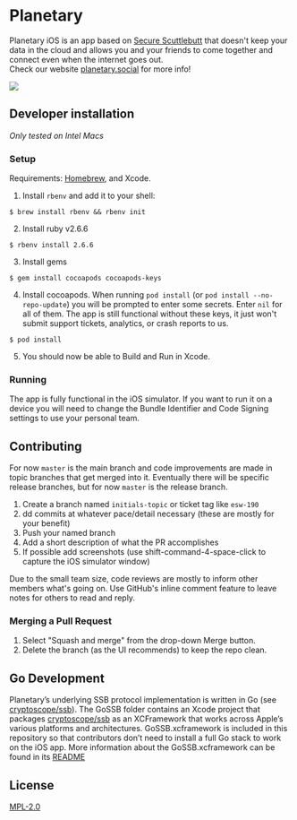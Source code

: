 # Planetary

Planetary iOS is an app based on [Secure Scuttlebutt](https://scuttlebutt.nz/) that doesn't keep your data in the cloud and allows you and your friends to come together and connect even when the internet goes out.  
Check our website [planetary.social](https://planetary.social/) for more info!

![](https://github.com/planetary-social/planetary-ios/workflows/CI/badge.svg)

## Developer installation

_Only tested on Intel Macs_

### Setup

Requirements: [Homebrew](https://brew.sh/), and Xcode.

1. Install `rbenv` and add it to your shell: 

```
$ brew install rbenv && rbenv init
```

2. Install ruby v2.6.6

```
$ rbenv install 2.6.6
```

3. Install gems

```
$ gem install cocoapods cocoapods-keys
```

4. Install cocoapods. When running `pod install` (or `pod install --no-repo-update`) you will be prompted to enter some secrets. Enter `nil` for all of them. The app is still functional without these keys, it just won't submit support tickets, analytics, or crash reports to us.

```
$ pod install
```

5. You should now be able to Build and Run in Xcode.

### Running

The app is fully functional in the iOS simulator. If you want to run it on a device you will need to change the Bundle Identifier and Code Signing settings to use your personal team.

## Contributing

For now `master` is the main branch and code improvements are made in topic branches that get merged into it. Eventually there will be specific release branches, but for now `master` is the release branch.

1. Create a branch named `initials-topic` or ticket tag like `esw-190`
2. dd commits at whatever pace/detail necessary (these are mostly for your benefit)
3. Push your named branch
4. Add a short description of what the PR accomplishes
5. If possible add screenshots (use shift-command-4-space-click to capture the iOS simulator window)

Due to the small team size, code reviews are mostly to inform other members what's going on. Use GitHub's inline comment feature to leave notes for others to read and reply.

### Merging a Pull Request

1. Select "Squash and merge" from the drop-down Merge button.
2. Delete the branch (as the UI recommends) to keep the repo clean.

## Go Development

Planetary’s underlying SSB protocol implementation is written in Go (see [cryptoscope/ssb](https://github.com/cryptoscope/ssb)). The GoSSB folder contains an Xcode project that packages [cryptoscope/ssb](https://github.com/cryptoscope/ssb) as an XCFramework that works across Apple’s various platforms and architectures. GoSSB.xcframework is included in this repository so that contributors don’t need to install a full Go stack to work on the iOS app. More information about the GoSSB.xcframework can be found in its [README](GoSSB/README.md)


## License

[MPL-2.0](LICENSE)


